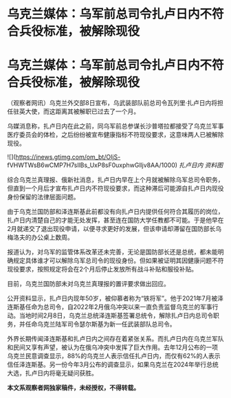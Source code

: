 # 乌克兰媒体：乌军前总司令扎卢日内不符合兵役标准，被解除现役

# 乌克兰媒体：乌军前总司令扎卢日内不符合兵役标准，被解除现役

（观察者网讯）乌克兰外交部8日宣布，乌武装部队前总司令瓦列里·扎卢日内将担任驻英大使，而这距离其被解职已过去了一个月。

乌媒消息称，扎卢日内在此之前，同乌军前总参谋长沙普塔拉都接受了乌克兰军事医疗委员会的体检，之后纷纷被宣布健康指标不符现役要求，这意味两人已被解除现役。

![](https://inews.gtimg.com/om_bt/OIjS-
fVHWTWsB6wCMP7H7sllBs_UxP8sF0uxphwGlljv8AA/1000) _扎卢日内 资料图_

综合乌克兰真理报、俄新社消息，扎卢日内早在上个月就被解除乌军总司令职务，但直到一个月后才宣布扎卢日内不符现役要求，而这种滞后可能源自扎卢日内现役身份保留的法律层面问题。

由于乌克兰国防部和泽连斯基此前都没有向扎卢日内提供任何符合其履历的岗位，扎卢日内清楚自己的才能无处发挥，甚至连在国防大学任教都不可能。于是他早在2月就递交了退出现役申请，以便寻求更好的发展，但该申请却滞留在国防部长乌梅洛夫的办公桌上数周。

报道认为，对乌军的监管体系改革还未完善，无论是国防部长还是总统，都未能明确规定具体谁才可以解除乌军总司令的现役身份。但如果被证明其因健康问题不符现役要求，按照规定将会在2个月后停止发放所有战斗补贴和服役补贴。

目前，乌克兰国防部未对乌克兰真理报的置评要求做出回应。

公开资料显示，扎卢日内现年50岁，被仰慕者称为“铁将军”。他于2021年7月被泽连斯基任命为总司令，自2022年2月俄乌冲突以来一直负责监督乌克兰的军事行动。当地时间2月8日，乌克兰总统泽连斯基签署总统令，解除扎卢日内总司令职务，并任命乌克兰陆军司令瑟尔斯基为新一任武装部队总司令。

外界长期传闻泽连斯基和扎卢日内之间存在着紧张关系。而扎卢日内在乌克兰军队和民间又享有声望，被认为在俄乌冲突中发挥了巨大作用。去年12月公布的一项乌克兰民意调查显示，88%的乌克兰人表示信任扎卢日内，而仅有62%的人表示信任泽连斯基。另一份今年3月公布的调查显示，如果乌克兰在2024年举行总统大选，扎卢日内将毫无疑问获胜。

**本文系观察者网独家稿件，未经授权，不得转载。**

